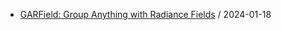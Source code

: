 - [GARField: Group Anything with Radiance Fields](https://github.com/deep-diver/hf-daily-paper-newsletter/blob/main/archive/18/2024-01-18+GARField%3A+Group+Anything+with+Radiance+Fields.yaml) / 2024-01-18
